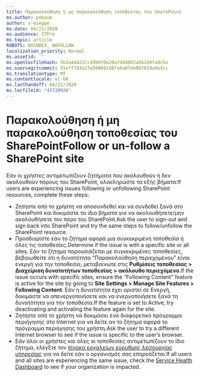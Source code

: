```yaml
---
title: Παρακολούθηση ή μη παρακολούθηση τοποθεσίας του SharePoint
ms.author: pebaum
author: v-miegge
ms.date: 04/21/2020
ms.audience: ITPro
ms.topic: article
ROBOTS: NOINDEX, NOFOLLOW
localization_priority: Normal
ms.assetid: ''
ms.openlocfilehash: 5b2a44422cc49b0f0e20a7ddd802a661d4fadc5e
ms.sourcegitcommit: 55eff703a17e500681d8fa6a87eb067019ade3cc
ms.translationtype: MT
ms.contentlocale: el-GR
ms.lasthandoff: 04/22/2020
ms.locfileid: "43720926"
---
```

# <a name="follow-or-un-follow-a-sharepoint-site"></a><span data-ttu-id="06fc2-102">Παρακολούθηση ή μη παρακολούθηση τοποθεσίας του SharePoint</span><span class="sxs-lookup"><span data-stu-id="06fc2-102">Follow or un-follow a SharePoint site</span></span>

<span data-ttu-id="06fc2-103">Εάν οι χρήστες αντιμετωπίζουν ζητήματα που ακολουθούν ή δεν ακολουθούν πόρους του SharePoint, ολοκληρώστε τα εξής βήματα:</span><span class="sxs-lookup"><span data-stu-id="06fc2-103">If users are experiencing issues following or unfollowing SharePoint resources, complete these steps:</span></span>

* <span data-ttu-id="06fc2-104">Ζητήστε από το χρήστη να αποσυνδεθεί και να συνδεθεί ξανά στο SharePoint και δοκιμάστε τα ίδια βήματα για να ακολουθήσετε/μην ακολουθήσετε τον πόρο του SharePoint.</span><span class="sxs-lookup"><span data-stu-id="06fc2-104">Ask the user to sign-out and sign back into SharePoint and try the same steps to follow/unfollow the SharePoint resource.</span></span>
* <span data-ttu-id="06fc2-105">Προσδιορίστε εάν το ζήτημα αφορά μια συγκεκριμένη τοποθεσία ή όλες τις τοποθεσίες.</span><span class="sxs-lookup"><span data-stu-id="06fc2-105">Determine if the issue is with a specific site or all sites.</span></span> <span data-ttu-id="06fc2-106">Εάν το ζήτημα παρουσιάζεται με συγκεκριμένες τοποθεσίες, βεβαιωθείτε ότι η δυνατότητα "Παρακολούθηση περιεχομένου" είναι ενεργή για την τοποθεσία, μεταβαίνωτε στις **Ρυθμίσεις τοποθεσίας > Διαχείριση δυνατοτήτων τοποθεσίας > ακόλουθο περιεχόμενο**.</span><span class="sxs-lookup"><span data-stu-id="06fc2-106">If the issue occurs with specific sites, ensure the “Following Content” feature is active for the site by going to **Site Settings > Manage Site Features > Following Content**.</span></span> <span data-ttu-id="06fc2-107">Εάν η δυνατότητα έχει οριστεί σε Ενεργή, δοκιμάστε να απενεργοποιήσετε και να ενεργοποιήσετε ξανά τη δυνατότητα για την τοποθεσία.</span><span class="sxs-lookup"><span data-stu-id="06fc2-107">If the feature is set to Active, try deactivating and activating the feature again for the site.</span></span>
* <span data-ttu-id="06fc2-108">Ζητήστε από το χρήστη να δοκιμάσει ένα διαφορετικό πρόγραμμα περιήγησης στο Internet για να δείτε αν το ζήτημα αφορά το πρόγραμμα περιήγησης του χρήστη.</span><span class="sxs-lookup"><span data-stu-id="06fc2-108">Ask the user to try a different Internet browser to see if the issue is specific to the user’s browser.</span></span>
* <span data-ttu-id="06fc2-109">Εάν όλοι οι χρήστες και όλες οι τοποθεσίες αντιμετωπίζουν το ίδιο ζήτημα, ελέγξτε τον [πίνακα εργαλείων εύρυθμης λειτουργίας υπηρεσίας](https://admin.microsoft.com/AdminPortal/Home#/servicehealth) για να δείτε εάν ο οργανισμός σας επηρεάζεται.</span><span class="sxs-lookup"><span data-stu-id="06fc2-109">If all users and all sites are experiencing the same issue, check the [Service Health Dashboard](https://admin.microsoft.com/AdminPortal/Home#/servicehealth) to see if your organization is impacted.</span></span>
